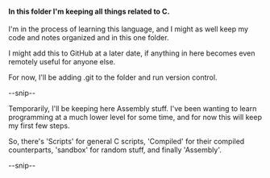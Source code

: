 #### In this folder I'm keeping all things related to C.

I'm in the process of learning this language, and I might as well keep my code and notes organized and in this one folder.

I might add this to GitHub at a later date, if anything in here becomes even remotely useful for anyone else.

For now, I'll be adding .git to the folder and run version control.

--snip--

Temporarily, I'll be keeping here Assembly stuff.
I've been wanting to learn programming at a much lower level for some time, and for now this will keep my first few steps.

So, there's 'Scripts' for general C scripts, 'Compiled' for their compiled counterparts, 'sandbox' for random stuff, and finally 'Assembly'.

--snip--
